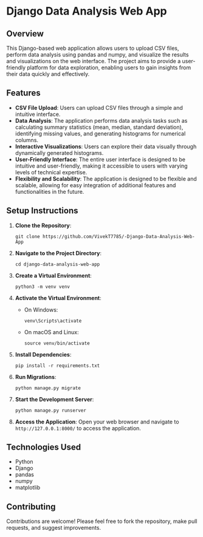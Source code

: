 # Django Data Analysis Web App

## Overview

This Django-based web application allows users to upload CSV files, perform data analysis using pandas and numpy, and visualize the results and visualizations on the web interface. The project aims to provide a user-friendly platform for data exploration, enabling users to gain insights from their data quickly and effectively.

## Features

- **CSV File Upload**: Users can upload CSV files through a simple and intuitive interface.
- **Data Analysis**: The application performs data analysis tasks such as calculating summary statistics (mean, median, standard deviation), identifying missing values, and generating histograms for numerical columns.
- **Interactive Visualizations**: Users can explore their data visually through dynamically generated histograms.
- **User-Friendly Interface**: The entire user interface is designed to be intuitive and user-friendly, making it accessible to users with varying levels of technical expertise.
- **Flexibility and Scalability**: The application is designed to be flexible and scalable, allowing for easy integration of additional features and functionalities in the future.

## Setup Instructions

1. **Clone the Repository**: 
   ```
   git clone https://github.com/VivekT7785/-Django-Data-Analysis-Web-App
   ```

2. **Navigate to the Project Directory**:
   ```
   cd django-data-analysis-web-app
   ```

3. **Create a Virtual Environment**:
   ```
   python3 -m venv venv
   ```

4. **Activate the Virtual Environment**:
   - On Windows:
     ```
     venv\Scripts\activate
     ```
   - On macOS and Linux:
     ```
     source venv/bin/activate
     ```

5. **Install Dependencies**:
   ```
   pip install -r requirements.txt
   ```

6. **Run Migrations**:
   ```
   python manage.py migrate
   ```

7. **Start the Development Server**:
   ```
   python manage.py runserver
   ```

8. **Access the Application**:
   Open your web browser and navigate to `http://127.0.0.1:8000/` to access the application.

## Technologies Used

- Python
- Django
- pandas
- numpy
- matplotlib

## Contributing

Contributions are welcome! Please feel free to fork the repository, make pull requests, and suggest improvements.


